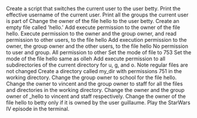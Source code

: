 Create a script that switches the current user to the user betty.
Print the effective username of the current user.
Print all the groups the current user is part of
Change the owner of the file hello to the user betty.
Create an empty file called 'hello.'
Add execute permission to the owner of the file hello.
Execute permission to the owner and the group owner, and read permission to other users, to the file hello
Add execution permission to the owner, the group owner and the other users, to the file hello
No permission to user and group. All permission to other
Set the mode of file to 753
Set the mode of the file  hello same as olleh
Add execute permission to all subdirectories of the current directory for u, g, and o. Note regular files are not changed
Create a directory called my_dir with permissions 751 in the working directory.
Change the group owner to school for the file hello.
Change the owner to vincent and the group owner to staff for all the files and directories in the working directory.
Change the owner and the group owner of _hello to vincent and staff respectively.
Change the owner of the file hello to betty only if it is owned by the user guillaume.
Play the StarWars IV episode in the terminal.

